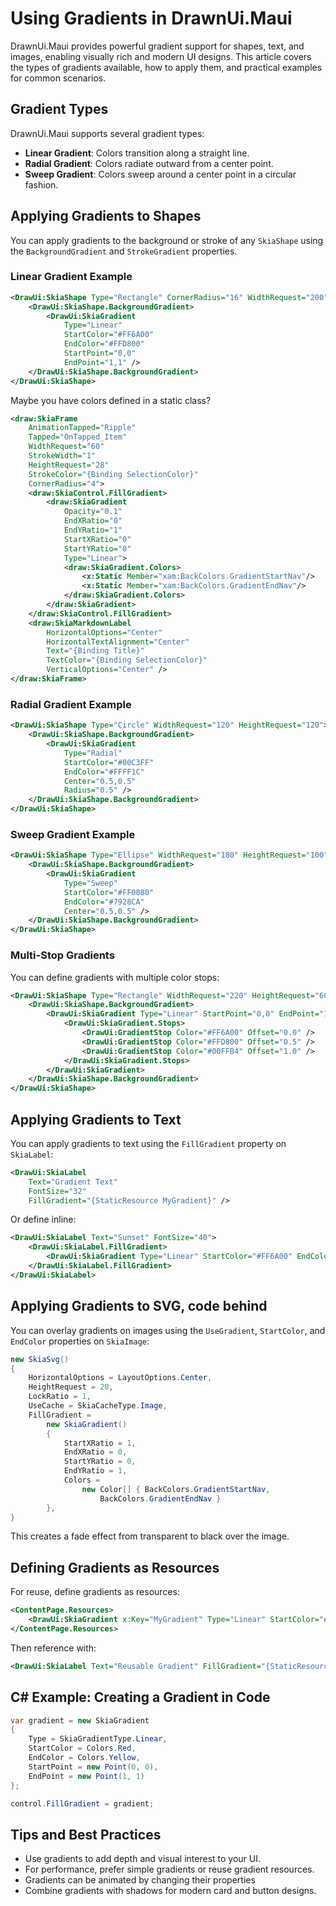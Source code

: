 # Using Gradients in DrawnUi.Maui

DrawnUi.Maui provides powerful gradient support for shapes, text, and images, enabling visually rich and modern UI designs. This article covers the types of gradients available, how to apply them, and practical examples for common scenarios.

## Gradient Types

DrawnUi.Maui supports several gradient types:

- **Linear Gradient**: Colors transition along a straight line.
- **Radial Gradient**: Colors radiate outward from a center point.
- **Sweep Gradient**: Colors sweep around a center point in a circular fashion.

## Applying Gradients to Shapes

You can apply gradients to the background or stroke of any `SkiaShape` using the `BackgroundGradient` and `StrokeGradient` properties.

### Linear Gradient Example

```xml
<DrawUi:SkiaShape Type="Rectangle" CornerRadius="16" WidthRequest="200" HeightRequest="100">
    <DrawUi:SkiaShape.BackgroundGradient>
        <DrawUi:SkiaGradient 
            Type="Linear" 
            StartColor="#FF6A00" 
            EndColor="#FFD800" 
            StartPoint="0,0" 
            EndPoint="1,1" />
    </DrawUi:SkiaShape.BackgroundGradient>
</DrawUi:SkiaShape>
```

Maybe you have colors defined in a static class?

```xml
<draw:SkiaFrame
    AnimationTapped="Ripple"
    Tapped="OnTapped_Item"
    WidthRequest="60"
    StrokeWidth="1"
    HeightRequest="28"
    StrokeColor="{Binding SelectionColor}"
    CornerRadius="4">
    <draw:SkiaControl.FillGradient>
        <draw:SkiaGradient
            Opacity="0.1"
            EndXRatio="0"
            EndYRatio="1"
            StartXRatio="0"
            StartYRatio="0"
            Type="Linear">
            <draw:SkiaGradient.Colors>
                <x:Static Member="xam:BackColors.GradientStartNav"/>
                <x:Static Member="xam:BackColors.GradientEndNav"/>
            </draw:SkiaGradient.Colors>
        </draw:SkiaGradient>
    </draw:SkiaControl.FillGradient>
    <draw:SkiaMarkdownLabel
        HorizontalOptions="Center"
        HorizontalTextAlignment="Center"
        Text="{Binding Title}"
        TextColor="{Binding SelectionColor}"
        VerticalOptions="Center" />
</draw:SkiaFrame>
```

### Radial Gradient Example

```xml
<DrawUi:SkiaShape Type="Circle" WidthRequest="120" HeightRequest="120">
    <DrawUi:SkiaShape.BackgroundGradient>
        <DrawUi:SkiaGradient 
            Type="Radial" 
            StartColor="#00C3FF" 
            EndColor="#FFFF1C" 
            Center="0.5,0.5" 
            Radius="0.5" />
    </DrawUi:SkiaShape.BackgroundGradient>
</DrawUi:SkiaShape>
```

### Sweep Gradient Example

```xml
<DrawUi:SkiaShape Type="Ellipse" WidthRequest="180" HeightRequest="100">
    <DrawUi:SkiaShape.BackgroundGradient>
        <DrawUi:SkiaGradient 
            Type="Sweep" 
            StartColor="#FF0080" 
            EndColor="#7928CA" 
            Center="0.5,0.5" />
    </DrawUi:SkiaShape.BackgroundGradient>
</DrawUi:SkiaShape>
```

### Multi-Stop Gradients

You can define gradients with multiple color stops:

```xml
<DrawUi:SkiaShape Type="Rectangle" WidthRequest="220" HeightRequest="60">
    <DrawUi:SkiaShape.BackgroundGradient>
        <DrawUi:SkiaGradient Type="Linear" StartPoint="0,0" EndPoint="1,0">
            <DrawUi:SkiaGradient.Stops>
                <DrawUi:GradientStop Color="#FF6A00" Offset="0.0" />
                <DrawUi:GradientStop Color="#FFD800" Offset="0.5" />
                <DrawUi:GradientStop Color="#00FFB4" Offset="1.0" />
            </DrawUi:SkiaGradient.Stops>
        </DrawUi:SkiaGradient>
    </DrawUi:SkiaShape.BackgroundGradient>
</DrawUi:SkiaShape>
```

## Applying Gradients to Text

You can apply gradients to text using the `FillGradient` property on `SkiaLabel`:

```xml
<DrawUi:SkiaLabel 
    Text="Gradient Text" 
    FontSize="32" 
    FillGradient="{StaticResource MyGradient}" />
```

Or define inline:

```xml
<DrawUi:SkiaLabel Text="Sunset" FontSize="40">
    <DrawUi:SkiaLabel.FillGradient>
        <DrawUi:SkiaGradient Type="Linear" StartColor="#FF6A00" EndColor="#FFD800" StartPoint="0,0" EndPoint="1,0" />
    </DrawUi:SkiaLabel.FillGradient>
</DrawUi:SkiaLabel>
```

## Applying Gradients to SVG, code behind

You can overlay gradients on images using the `UseGradient`, `StartColor`, and `EndColor` properties on `SkiaImage`:

```csharp
new SkiaSvg()
{
    HorizontalOptions = LayoutOptions.Center,
    HeightRequest = 20,
    LockRatio = 1,
    UseCache = SkiaCacheType.Image,
    FillGradient =
        new SkiaGradient()
        {
            StartXRatio = 1,
            EndXRatio = 0,
            StartYRatio = 0,
            EndYRatio = 1,
            Colors =
                new Color[] { BackColors.GradientStartNav,
                    BackColors.GradientEndNav }
        },
}
```

This creates a fade effect from transparent to black over the image.

## Defining Gradients as Resources

For reuse, define gradients as resources:

```xml
<ContentPage.Resources>
    <DrawUi:SkiaGradient x:Key="MyGradient" Type="Linear" StartColor="#FF6A00" EndColor="#FFD800" StartPoint="0,0" EndPoint="1,1" />
</ContentPage.Resources>
```

Then reference with:

```xml
<DrawUi:SkiaLabel Text="Reusable Gradient" FillGradient="{StaticResource MyGradient}" />
```

## C# Example: Creating a Gradient in Code

```csharp
var gradient = new SkiaGradient
{
    Type = SkiaGradientType.Linear,
    StartColor = Colors.Red,
    EndColor = Colors.Yellow,
    StartPoint = new Point(0, 0),
    EndPoint = new Point(1, 1)
};

control.FillGradient = gradient;
```

## Tips and Best Practices

- Use gradients to add depth and visual interest to your UI.
- For performance, prefer simple gradients or reuse gradient resources.
- Gradients can be animated by changing their properties 
- Combine gradients with shadows for modern card and button designs.

